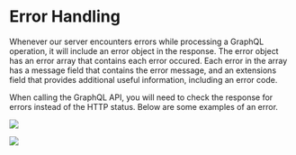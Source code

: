 # Error Handling

Whenever our server encounters errors while processing a GraphQL operation, it will include an error object in the response. The error object has an error array that contains each error occured. Each error in the array has a message field that contains the error message, and an extensions field that provides additional useful information, including an error code.

When calling the GraphQL API, you will need to check the response for errors instead of the HTTP status. Below are some examples of an error.  
  
![](https://support.optisigns.com/hc/article_attachments/36565574448659)

![](https://support.optisigns.com/hc/article_attachments/36565574450579)